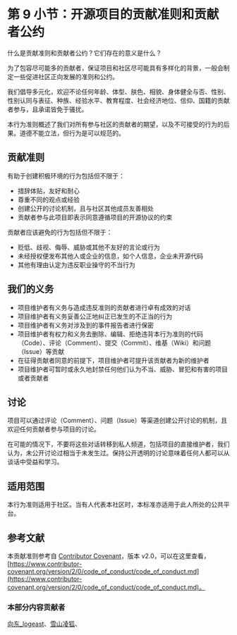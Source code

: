 # 第 9 小节：开源项目的贡献准则和贡献者公约
什么是贡献准则和贡献者公约？它们存在的意义是什么？

为了包容尽可能多的贡献者，保证项目和社区尽可能具有多样化的背景，一般会制定一些促进社区正向发展的准则和公约。

我们倡导多元化，欢迎不论任何年龄、体型、肤色、相貌、身体健全与否、性别、性别认同与表征、种族、经验水平、教育程度、社会经济地位、信仰、国籍的贡献者参与，且承诺皆免于骚扰。

本行为准则概述了我们对所有参与社区的贡献者的期望，以及不可接受的行为的后果。道德不能立法，但行为是可以规范的。

## 贡献准则


有助于创建积极环境的行为包括但不限于：

- 措辞体贴，友好和耐心
- 尊重不同的观点或经验
- 创建公开的讨论机制，且与社区其他成员友善相处
- 贡献者参与此项目即表示同意遵循项目的开源协议的约束

贡献者应该避免的行为包括但不限于：

- 贬低、歧视、侮辱、威胁或其他不友好的言论或行为
- 未经授权便发布其他人或企业的信息，如个人信息，企业未开源代码
- 其他有理由认定为违反职业操守的不当行为

## 我们的义务

- 项目维护者有义务与造成违反准则的贡献者进行卓有成效的对话
- 项目维护者有义务妥善公正地纠正已发生的不正当的行为
- 项目维护者有义务对涉及到的事件报告者进行保密
- 项目维护者有权力和义务去删除、编辑、拒绝违背本行为准则的代码（Code）、评论（Comment）、提交（Commit）、维基（Wiki）和问题（Issue）等贡献
- 在征得贡献者同意的前提下，项目维护者可提升该贡献者为新的维护者
- 项目维护者可暂时或永久地封禁任何他们认为不当、威胁、冒犯和有害的项目或者贡献者

## 讨论

项目可以通过评论（Comment）、问题（Issue）等渠道创建公开讨论的机制，且欢迎任何贡献者参与项目的讨论。

在可能的情况下，不要将这些对话转移到私人频道，包括项目的直接维护者，我们认为，未公开讨论过相当于未发生过。保持公开透明的讨论意味着任何人都可以从谈话中受益和学习。

## 适用范围

本行为准则适用于社区。当有人代表本社区时，本标准亦适用于此人所处的公共平台。

## 参考文献

本贡献准则参考自 [Contributor Covenant](https://www.contributor-covenant.org/)，版本 v2.0，可以在这里查看，[https://www.contributor-covenant.org/version/2/0/code_of_conduct/code_of_conduct.md](https://www.contributor-covenant.org/version/2/0/code_of_conduct/code_of_conduct.md)。

### 本部分内容贡献者

[向东_logeast](https://gitee.com/logeast)、[雪山凌狐](https://gitee.com/xueshanlinghu)、